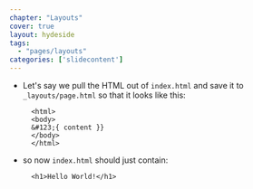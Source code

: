 ```yaml
---
chapter: "Layouts"
cover: true
layout: hydeside
tags:
  - "pages/layouts"
categories: ['slidecontent']
---
```


* Let's say we pull the HTML out of `index.html` and save it to `_layouts/page.html` so that it looks like this:


        <html>
        <body>
        &#123;{ content }}
        </body>
        </html>

* so now `index.html` should just contain:

        <h1>Hello World!</h1>


